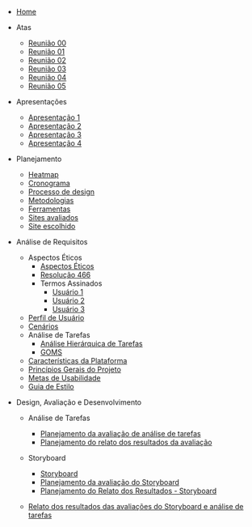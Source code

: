 - [Home](_home.md)

* Atas

  - [Reunião 00](atas/IHC_ATA_00.md)
  - [Reunião 01](atas/IHC_ATA_01.md)
  - [Reunião 02](atas/IHC_ATA_02.md)
  - [Reunião 03](atas/IHC_ATA_03.md)
  - [Reunião 04](atas/IHC_ATA_04.md)
  - [Reunião 05](atas/IHC_ATA_05.md)


* Apresentações
  - [Apresentação 1](apresentacoes/apresentacao_1.md)
  - [Apresentação 2](apresentacoes/apresentacao_2.md)
  - [Apresentação 3](apresentacoes/apresentacao_3.md)
  - [Apresentação 4](apresentacoes/apresentacao_4.md)

* Planejamento

  - [Heatmap](planejamento/heatmap.md)
  - [Cronograma](planejamento/cronograma.md)
  - [Processo de design](planejamento/processo-design.md)
  - [Metodologias](planejamento/metodologias.md)
  - [Ferramentas](planejamento/ferramentas.md)
  - [Sites avaliados](planejamento/sites-avaliados.md)
  - [Site escolhido](planejamento/site-escolhido.md)

* Análise de Requisitos
  - Aspectos Éticos
    * [Aspectos Éticos](analise-de-requisitos/aspectos-eticos/aspectos-eticos.md)
    * [Resolução 466](https://github.com/Interacao-Humano-Computador/2023.2-SEI-GDF/files/13059265/reso466.pdf)
    - Termos Assinados
      * [Usuário 1](https://github.com/Interacao-Humano-Computador/2023.2-SEI-GDF/files/13059220/termo_user1.pdf)
      * [Usuário 2](https://github.com/Interacao-Humano-Computador/2023.2-SEI-GDF/files/13059261/termo_user2.pdf)
      * [Usuário 3](https://github.com/Interacao-Humano-Computador/2023.2-SEI-GDF/files/13059263/termo_user3.pdf)
  - [Perfil de Usuário](analise-de-requisitos/perfil-de-usuario.md)
  - [Cenários](analise-de-requisitos/cenarios.md)
  - Análise de Tarefas
    * [Análise Hierárquica de Tarefas](analise-de-requisitos/analise-de-tarefas/HTA.md)
    * [GOMS](analise-de-requisitos/analise-de-tarefas/GOMS.md)  
  - [Características da Plataforma](analise-de-requisitos/caract-da-plataforma.md)
  - [Princípios Gerais do Projeto](analise-de-requisitos/principios-gerais.md)
  - [Metas de Usabilidade](analise-de-requisitos/metas-de-usabilidade.md)
  - [Guia de Estilo](analise-de-requisitos/guia-de-estilo.md)

* Design, Avaliação e Desenvolvimento
  - Análise de Tarefas
    * [Planejamento da avaliação de análise de tarefas](design-avaliacao-desenvolvimento/planejamento/analise-tarefas/planejamento-avaliacao-analise-tarefas.md)
    * [Planejamento do relato dos resultados da avaliação](design-avaliacao-desenvolvimento/planejamento/analise-tarefas/planejamento-resultado-analise-tarefas.md)

  - Storyboard
    * [Storyboard](design-avaliacao-desenvolvimento/planejamento/storyboard/storyboards.md)
    * [Planejamento da avaliação do Storyboard](design-avaliacao-desenvolvimento/planejamento/storyboard/planejamento-avaliacao-storyboard.md)
    * [Planejamento do Relato dos Resultados - Storyboard](design-avaliacao-desenvolvimento/planejamento/storyboard/planej-relat-resul.md)

  - [Relato dos resultados das avaliações do Storyboard e análise de tarefas](design-avaliacao-desenvolvimento/planejamento/resultados-entrevistas.md)
